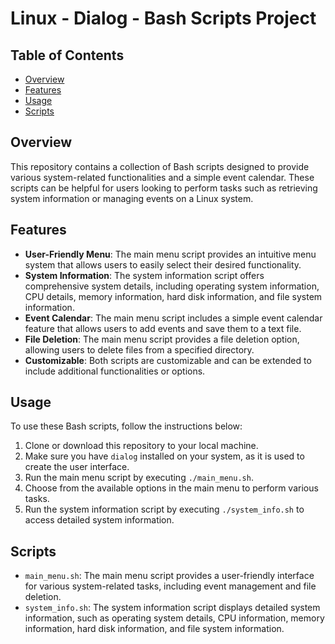 # Linux - Dialog - Bash Scripts Project

## Table of Contents

- [Overview](#overview)
- [Features](#features)
- [Usage](#usage)
- [Scripts](#scripts)

## Overview

This repository contains a collection of Bash scripts designed to provide various system-related functionalities and a simple event calendar. These scripts can be helpful for users looking to perform tasks such as retrieving system information or managing events on a Linux system.

## Features

- **User-Friendly Menu**: The main menu script provides an intuitive menu system that allows users to easily select their desired functionality.
- **System Information**: The system information script offers comprehensive system details, including operating system information, CPU details, memory information, hard disk information, and file system information.
- **Event Calendar**: The main menu script includes a simple event calendar feature that allows users to add events and save them to a text file.
- **File Deletion**: The main menu script provides a file deletion option, allowing users to delete files from a specified directory.
- **Customizable**: Both scripts are customizable and can be extended to include additional functionalities or options.

## Usage

To use these Bash scripts, follow the instructions below:

1. Clone or download this repository to your local machine.
2. Make sure you have `dialog` installed on your system, as it is used to create the user interface.
3. Run the main menu script by executing `./main_menu.sh`.
4. Choose from the available options in the main menu to perform various tasks.
5. Run the system information script by executing `./system_info.sh` to access detailed system information.

## Scripts

- `main_menu.sh`: The main menu script provides a user-friendly interface for various system-related tasks, including event management and file deletion.
- `system_info.sh`: The system information script displays detailed system information, such as operating system details, CPU information, memory information, hard disk information, and file system information.


